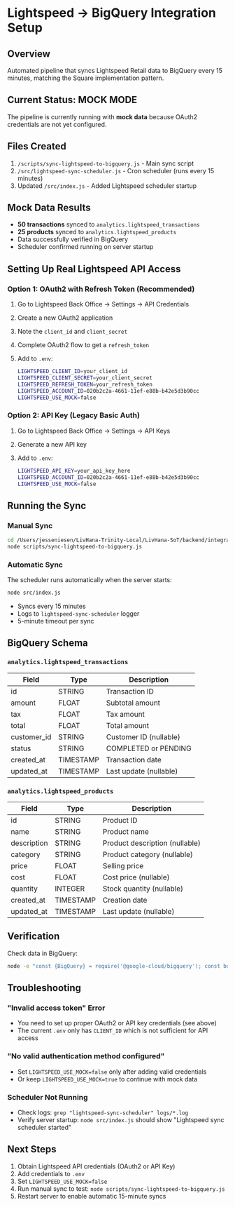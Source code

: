 # Lightspeed → BigQuery Integration Setup

## Overview

Automated pipeline that syncs Lightspeed Retail data to BigQuery every 15 minutes, matching the Square implementation pattern.

## Current Status: MOCK MODE

The pipeline is currently running with **mock data** because OAuth2 credentials are not yet configured.

## Files Created

1. `/scripts/sync-lightspeed-to-bigquery.js` - Main sync script
2. `/src/lightspeed-sync-scheduler.js` - Cron scheduler (runs every 15 minutes)
3. Updated `/src/index.js` - Added Lightspeed scheduler startup

## Mock Data Results

- **50 transactions** synced to `analytics.lightspeed_transactions`
- **25 products** synced to `analytics.lightspeed_products`
- Data successfully verified in BigQuery
- Scheduler confirmed running on server startup

## Setting Up Real Lightspeed API Access

### Option 1: OAuth2 with Refresh Token (Recommended)

1. Go to Lightspeed Back Office → Settings → API Credentials
2. Create a new OAuth2 application
3. Note the `client_id` and `client_secret`
4. Complete OAuth2 flow to get a `refresh_token`
5. Add to `.env`:

   ```bash
   LIGHTSPEED_CLIENT_ID=your_client_id
   LIGHTSPEED_CLIENT_SECRET=your_client_secret
   LIGHTSPEED_REFRESH_TOKEN=your_refresh_token
   LIGHTSPEED_ACCOUNT_ID=020b2c2a-4661-11ef-e88b-b42e5d3b90cc
   LIGHTSPEED_USE_MOCK=false
   ```

### Option 2: API Key (Legacy Basic Auth)

1. Go to Lightspeed Back Office → Settings → API Keys
2. Generate a new API key
3. Add to `.env`:

   ```bash
   LIGHTSPEED_API_KEY=your_api_key_here
   LIGHTSPEED_ACCOUNT_ID=020b2c2a-4661-11ef-e88b-b42e5d3b90cc
   LIGHTSPEED_USE_MOCK=false
   ```

## Running the Sync

### Manual Sync

```bash
cd /Users/jesseniesen/LivHana-Trinity-Local/LivHana-SoT/backend/integration-service
node scripts/sync-lightspeed-to-bigquery.js
```

### Automatic Sync

The scheduler runs automatically when the server starts:

```bash
node src/index.js
```

- Syncs every 15 minutes
- Logs to `lightspeed-sync-scheduler` logger
- 5-minute timeout per sync

## BigQuery Schema

### `analytics.lightspeed_transactions`

| Field | Type | Description |
|-------|------|-------------|
| id | STRING | Transaction ID |
| amount | FLOAT | Subtotal amount |
| tax | FLOAT | Tax amount |
| total | FLOAT | Total amount |
| customer_id | STRING | Customer ID (nullable) |
| status | STRING | COMPLETED or PENDING |
| created_at | TIMESTAMP | Transaction date |
| updated_at | TIMESTAMP | Last update (nullable) |

### `analytics.lightspeed_products`

| Field | Type | Description |
|-------|------|-------------|
| id | STRING | Product ID |
| name | STRING | Product name |
| description | STRING | Product description (nullable) |
| category | STRING | Product category (nullable) |
| price | FLOAT | Selling price |
| cost | FLOAT | Cost price (nullable) |
| quantity | INTEGER | Stock quantity (nullable) |
| created_at | TIMESTAMP | Creation date |
| updated_at | TIMESTAMP | Last update (nullable) |

## Verification

Check data in BigQuery:

```bash
node -e "const {BigQuery} = require('@google-cloud/bigquery'); const bq = new BigQuery({projectId: 'reggieanddrodispensary'}); (async () => { const [txns] = await bq.dataset('analytics').table('lightspeed_transactions').query('SELECT COUNT(*) as count FROM \`reggieanddrodispensary.analytics.lightspeed_transactions\`'); const [prods] = await bq.dataset('analytics').table('lightspeed_products').query('SELECT COUNT(*) as count FROM \`reggieanddrodispensary.analytics.lightspeed_products\`'); console.log('Transactions:', txns[0].count); console.log('Products:', prods[0].count); })();"
```

## Troubleshooting

### "Invalid access token" Error

- You need to set up proper OAuth2 or API key credentials (see above)
- The current `.env` only has `CLIENT_ID` which is not sufficient for API access

### "No valid authentication method configured"

- Set `LIGHTSPEED_USE_MOCK=false` only after adding valid credentials
- Or keep `LIGHTSPEED_USE_MOCK=true` to continue with mock data

### Scheduler Not Running

- Check logs: `grep "lightspeed-sync-scheduler" logs/*.log`
- Verify server startup: `node src/index.js` should show "Lightspeed sync scheduler started"

## Next Steps

1. Obtain Lightspeed API credentials (OAuth2 or API Key)
2. Add credentials to `.env`
3. Set `LIGHTSPEED_USE_MOCK=false`
4. Run manual sync to test: `node scripts/sync-lightspeed-to-bigquery.js`
5. Restart server to enable automatic 15-minute syncs

<!-- Last verified: 2025-10-02 -->

<!-- Optimized: 2025-10-02 -->

<!-- Last updated: 2025-10-02 -->

<!-- Last optimized: 2025-10-02 -->
